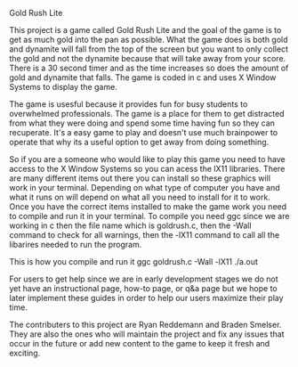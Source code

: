 Gold Rush Lite 

This project is a game called Gold Rush Lite and the goal of the game is to get as much gold into the pan as possible. What the game does is both gold and dynamite will fall from the top of the
screen but you want to only collect the gold and not the dynamite because that will take away from your score. There is a 30 second timer and as the time increases so does the amount of gold and
dynamite that falls. The game is coded in c and uses X Window Systems to display the game.  

The game is usesful because it provides fun for busy students to overwhelmed professionals. The game is a place for them to get distracted from what they were doing and spend some time having fun
so they can recuperate. It's a easy game to play and doesn't use much brainpower to operate that why its a useful option to get away from doing something. 

So if you are a someone who would like to play this game you need to have access to the X Window Systems so you can acess the lX11 libraries. There are many different items out there you can install
so these graphics will work in your terminal. Depending on what type of computer you have and what it runs on will depend on what all you need to install for it to work. Once you have the correct
items installed to make the game work you need to compile and run it in your terminal. To compile you need ggc since we are working in c then the file name which is goldrush.c, then the -Wall command
to check for all warnings, then the -lX11 command to call all the libarires needed to run the program. 

This is how you compile and run it
ggc goldrush.c -Wall -lX11
./a.out

For users to get help since we are in early development stages we do not yet have an instructional page, how-to page, or q&a page but we hope to later implement these guides in order to help our users
maximize their play time. 

The contributers to this project are Ryan Reddemann and Braden Smelser. They are also the ones who will maintain the project and fix any issues that occur in the future or add new content to the game
to keep it fresh and exciting. 
